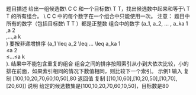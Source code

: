 题目描述
给出一组候选数\ C C 和一个目标数\ T T，找出候选数中起来和等于\ T T 的所有组合。
\ C C 中的每个数字在一个组合中只能使用一次。
注意：
题目中所有的数字（包括目标数\ T T ）都是正整数
组合中的数字 (a_1, a_2, … , a_ka 
1
​	
 ,a 
2
​	
 ,…,a 
k
​	
 ) 要按非递增排序 (a_1 \leq a_2 \leq … \leq a_ka 
1
​	
 ≤a 
2
​	
 ≤…≤a 
k
​	
 ).
结果中不能包含重复的组合
组合之间的排序按照索引从小到大依次比较，小的排在前面，如果索引相同的情况下数值相同，则比较下一个索引。
示例1
输入
复制
[100,10,20,70,60,10,50],80
返回值
复制
[[10,10,60],[10,20,50],[10,70],[20,60]]
说明
给定的候选数集是[100,10,20,70,60,10,50]，目标数是80  